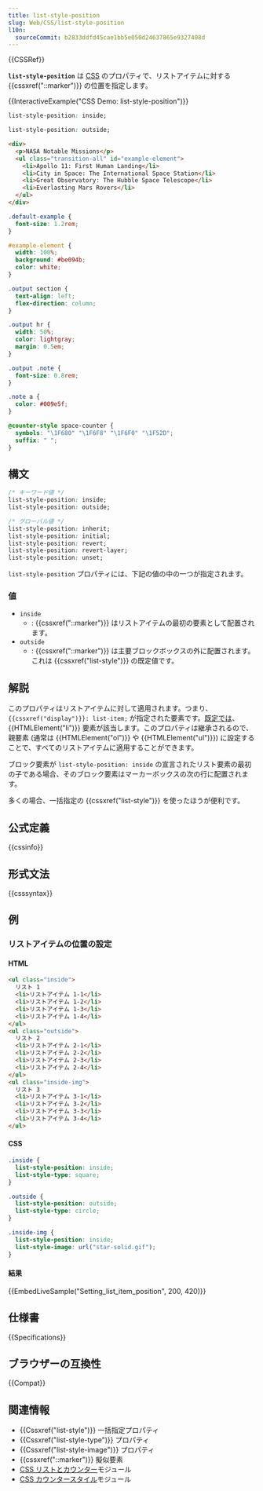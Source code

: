 ```yaml
---
title: list-style-position
slug: Web/CSS/list-style-position
l10n:
  sourceCommit: b2833ddfd45cae1bb5e050d24637865e9327408d
---
```


{{CSSRef}}

**`list-style-position`** は [CSS](/ja/docs/Web/CSS) のプロパティで、リストアイテムに対する {{cssxref("::marker")}} の位置を指定します。

{{InteractiveExample("CSS Demo: list-style-position")}}

```css interactive-example-choice
list-style-position: inside;
```

```css interactive-example-choice
list-style-position: outside;
```

```html interactive-example
<div>
  <p>NASA Notable Missions</p>
  <ul class="transition-all" id="example-element">
    <li>Apollo 11: First Human Landing</li>
    <li>City in Space: The International Space Station</li>
    <li>Great Observatory: The Hubble Space Telescope</li>
    <li>Everlasting Mars Rovers</li>
  </ul>
</div>
```

```css interactive-example
.default-example {
  font-size: 1.2rem;
}

#example-element {
  width: 100%;
  background: #be094b;
  color: white;
}

.output section {
  text-align: left;
  flex-direction: column;
}

.output hr {
  width: 50%;
  color: lightgray;
  margin: 0.5em;
}

.output .note {
  font-size: 0.8rem;
}

.note a {
  color: #009e5f;
}

@counter-style space-counter {
  symbols: "\1F680" "\1F6F8" "\1F6F0" "\1F52D";
  suffix: " ";
}
```

## 構文

```css
/* キーワード値 */
list-style-position: inside;
list-style-position: outside;

/* グローバル値 */
list-style-position: inherit;
list-style-position: initial;
list-style-position: revert;
list-style-position: revert-layer;
list-style-position: unset;
```

`list-style-position` プロパティには、下記の値の中の一つが指定されます。

### 値

- `inside`
  - : {{cssxref("::marker")}} はリストアイテムの最初の要素として配置されます。
- `outside`
  - : {{cssxref("::marker")}} は主要ブロックボックスの外に配置されます。これは {{cssxref("list-style")}} の既定値です。

## 解説

このプロパティはリストアイテムに対して適用されます。つまり、 `{{cssxref("display")}}: list-item;` が指定された要素です。[既定では](https://html.spec.whatwg.org/multipage/rendering.html#lists)、 {{HTMLElement("li")}} 要素が該当します。このプロパティは継承されるので、親要素 (通常は {{HTMLElement("ol")}} や {{HTMLElement("ul")}}) に設定することで、すべてのリストアイテムに適用することができます。

ブロック要素が `list-style-position: inside` の宣言されたリスト要素の最初の子である場合、そのブロック要素はマーカーボックスの次の行に配置されます。

多くの場合、一括指定の {{cssxref("list-style")}} を使ったほうが便利です。

## 公式定義

{{cssinfo}}

## 形式文法

{{csssyntax}}

## 例

### リストアイテムの位置の設定

#### HTML

```html live-sample___setting_list_item_position
<ul class="inside">
  リスト 1
  <li>リストアイテム 1-1</li>
  <li>リストアイテム 1-2</li>
  <li>リストアイテム 1-3</li>
  <li>リストアイテム 1-4</li>
</ul>
<ul class="outside">
  リスト 2
  <li>リストアイテム 2-1</li>
  <li>リストアイテム 2-2</li>
  <li>リストアイテム 2-3</li>
  <li>リストアイテム 2-4</li>
</ul>
<ul class="inside-img">
  リスト 3
  <li>リストアイテム 3-1</li>
  <li>リストアイテム 3-2</li>
  <li>リストアイテム 3-3</li>
  <li>リストアイテム 3-4</li>
</ul>
```

#### CSS

```css live-sample___setting_list_item_position
.inside {
  list-style-position: inside;
  list-style-type: square;
}

.outside {
  list-style-position: outside;
  list-style-type: circle;
}

.inside-img {
  list-style-position: inside;
  list-style-image: url("star-solid.gif");
}
```

#### 結果

{{EmbedLiveSample("Setting_list_item_position", 200, 420)}}

## 仕様書

{{Specifications}}

## ブラウザーの互換性

{{Compat}}

## 関連情報

- {{Cssxref("list-style")}} 一括指定プロパティ
- {{Cssxref("list-style-type")}} プロパティ
- {{Cssxref("list-style-image")}} プロパティ
- {{cssxref("::marker")}} 擬似要素
- [CSS リストとカウンター](/ja/docs/Web/CSS/CSS_lists)モジュール
- [CSS カウンタースタイル](/ja/docs/Web/CSS/CSS_counter_styles)モジュール

